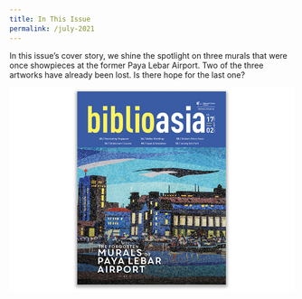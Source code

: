 ```yaml
---
title: In This Issue
permalink: /july-2021
---
```




In this issue’s cover story, we shine the spotlight on three murals that were once showpieces at the former Paya Lebar Airport. Two of the three artworks have already been lost. Is there hope for the last one?  

<img src="/images/Vol-17-issue-2/cover.jpg">